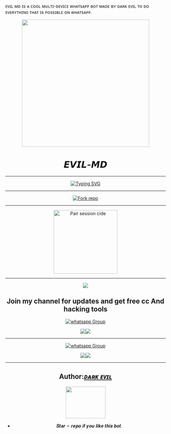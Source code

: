 ᴇᴠɪʟ ᴍᴅ ɪs ᴀ ᴄᴏᴏʟ ᴍᴜʟᴛɪ-ᴅᴇᴠɪᴄᴇ ᴡʜᴀᴛsᴀᴘᴘ ʙᴏᴛ  ᴍᴀᴅᴇ ʙʏ ᴅᴀʀᴋ ᴇᴠɪʟ ᴛᴏ ᴅᴏ ᴇᴠᴇʀʏᴛʜɪɴɢ ᴛʜᴀᴛ ɪs ᴘᴏssɪʙʟᴇ ᴏɴ ᴡʜᴀᴛsᴀᴘᴘ.

<div align="center" class= "main"> 
  <img src="https://telegra.ph/file/1271d54767e6d0c21855a.jpg" width="400" height="400"/>
  <h1>𝙀𝙑𝙄𝙇-𝙈𝘿 </h1>

***
  
<a href="https://git.io/typing-svg"><img src="https://readme-typing-svg.demolab.com?font=Black+Ops+One&size=50&pause=1000&color=1BAFBAFF&center=true&width=910&height=100&lines=THANKS FOR CHOOSING +EVIL-MD;MULTI+DEVICE+WHATSAPP+BOT;CREATED+BY+DARK+EVIL" alt="Typing SVG" /></a>
  </p>

  ***

<a href='https://github.com/Mrunknown54/EVIL-MD/fork' target="_blank"><img alt='Fork repo' src='https://img.shields.io/badge/Fork Repo-100000?style=for-the-badge&logo=scan&logoColor=white&labelColor=black&color=blue'/></a>
  
***

<a href="https://evil-md-by-rehman-4d5d913e2a5e.herokuapp.com"><img src="https://img.shields.io/badge/ᴘᴀɪʀ%20sᴇssɪᴏɴ%20ᴄᴏᴅᴇ-orange" alt="Pair session cide" width="200"></a>

***

<a href="https://dashboard.heroku.com/new?template=https://github.com/Mrunknown54/EVIL-MD"><img src="https://img.shields.io/badge/heroku-9d7acc?style=for-the-badge&logo=heroku&logoColor=430098"></a>


 ## Join my channel for updates and get free cc And hacking tools


<a href="https://whatsapp.com/channel/0029Va8TzeF0AgW8dVET3U1w" target="_blank">
    <img alt="whatsapp Group" src="https://img.shields.io/badge/ Whatsapp Support Channel -25D366?style=for-the-badge&logo=whatsapp&logoColor=white" />
  </a>
</p>
<a><img src='https://i.imgur.com/LyHic3i.gif'/></a><a><img src='https://i.imgur.com/LyHic3i.gif'/></a>

***

<a href="https://wa.me/+923319709781" target="_blank">
    <img alt="whatsapp Group" src="https://img.shields.io/badge/ Whatsapp Number -25D366?style=for-the-badge&logo=whatsapp&logoColor=white" />
  </a>
</p>
<a><img src='https://i.imgur.com/LyHic3i.gif'/></a><a><img src='https://i.imgur.com/LyHic3i.gif'/></a>


***

## Author:*_[ᴅᴀʀᴋ ᴇᴠɪʟ](https://github.com/Mrunknown54)_*
<a href="https://github.com/Mrunknown54"><img src="https://telegra.ph/file/0ef696e8a431e81973eda.jpg" width="125" height="100"/></a>

-  𝑺𝒕𝒂𝒓 ⭐ 𝒓𝒆𝒑𝒐 𝒊𝒇 𝒚𝒐𝒖 𝒍𝒊𝒌𝒆 𝒕𝒉𝒊𝒔 𝒃𝒐𝒕.


